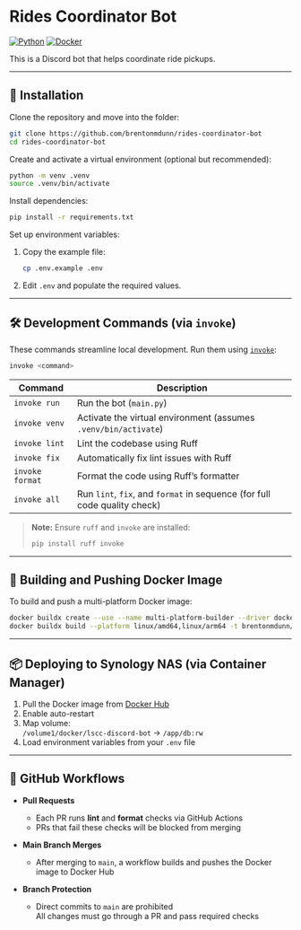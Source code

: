 # Rides Coordinator Bot

[![Python](https://img.shields.io/badge/python-3.13-blue.svg)](https://www.python.org/downloads/)
[![Docker](https://img.shields.io/badge/Docker-RideBot-blue?logo=docker)](https://hub.docker.com/r/brentonmdunn/ride-bot)

This is a Discord bot that helps coordinate ride pickups.

---

## 🚀 Installation

Clone the repository and move into the folder:

```bash
git clone https://github.com/brentonmdunn/rides-coordinator-bot
cd rides-coordinator-bot
```

Create and activate a virtual environment (optional but recommended):

```bash
python -m venv .venv
source .venv/bin/activate
```

Install dependencies:

```bash
pip install -r requirements.txt
```

Set up environment variables:

1. Copy the example file:
    ```bash
    cp .env.example .env
    ```
2. Edit `.env` and populate the required values.

---

## 🛠️ Development Commands (via `invoke`)

These commands streamline local development. Run them using [`invoke`](https://www.pyinvoke.org/):

```bash
invoke <command>
```

| Command         | Description                                                                 |
|-----------------|-----------------------------------------------------------------------------|
| `invoke run`    | Run the bot (`main.py`)                                                     |
| `invoke venv`   | Activate the virtual environment (assumes `.venv/bin/activate`)             |
| `invoke lint`   | Lint the codebase using Ruff                                                |
| `invoke fix`    | Automatically fix lint issues with Ruff                                     |
| `invoke format` | Format the code using Ruff’s formatter                                      |
| `invoke all`    | Run `lint`, `fix`, and `format` in sequence (for full code quality check)   |

> **Note:** Ensure `ruff` and `invoke` are installed:
> ```bash
> pip install ruff invoke
> ```

---

## 🐳 Building and Pushing Docker Image

To build and push a multi-platform Docker image:

```bash
docker buildx create --use --name multi-platform-builder --driver docker-container
docker buildx build --platform linux/amd64,linux/arm64 -t brentonmdunn/ride-bot --push .
```

---

## 📦 Deploying to Synology NAS (via Container Manager)

1. Pull the Docker image from [Docker Hub](https://hub.docker.com/r/brentonmdunn/ride-bot)
2. Enable auto-restart
3. Map volume:  
   `/volume1/docker/lscc-discord-bot` → `/app/db:rw`
4. Load environment variables from your `.env` file

---

## 🧪 GitHub Workflows

- **Pull Requests**
  - Each PR runs **lint** and **format** checks via GitHub Actions
  - PRs that fail these checks will be blocked from merging

- **Main Branch Merges**
  - After merging to `main`, a workflow builds and pushes the Docker image to Docker Hub

- **Branch Protection**
  - Direct commits to `main` are prohibited  
    All changes must go through a PR and pass required checks

